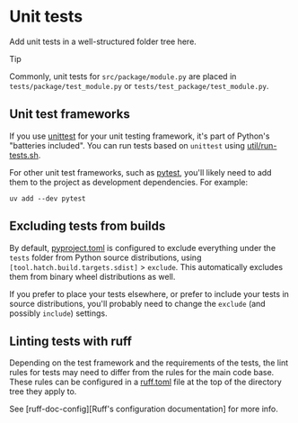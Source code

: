 # Unit tests

Add unit tests in a well-structured folder tree here.

> [!TIP]
>
> Commonly, unit tests for `src/package/module.py` are placed in `tests/package/test_module.py` or
> `tests/test_package/test_module.py`.


## Unit test frameworks

If you use [unittest][] for your unit testing framework, it's part of Python's "batteries included".
You can run tests based on `unittest` using [util/run-tests.sh][].

For other unit test frameworks, such as [pytest][], you'll likely need to add them to the project as
development dependencies.  For example:

    uv add --dev pytest


## Excluding tests from builds

By default, [pyproject.toml][] is configured to exclude everything under the `tests` folder from
Python source distributions, using `[tool.hatch.build.targets.sdist]` > `exclude`.
This automatically excludes them from binary wheel distributions as well.

If you prefer to place your tests elsewhere, or prefer to include your tests in source
distributions, you'll probably need to change the `exclude` (and possibly `include`) settings.


## Linting tests with ruff

Depending on the test framework and the requirements of the tests, the lint rules for tests may need
to differ from the rules for the main code base.  These rules can be configured in a [ruff.toml][]
file at the top of the directory tree they apply to.

See [ruff-doc-config][Ruff's configuration documentation] for more info.


 [pyproject.toml]: ../pyproject.toml
 [ruff.toml]: ruff.toml
 [util/run-tests.sh]: ../util/run-tests.sh

 [pytest]: pytest.org
 [ruff-doc-config]: https://docs.astral.sh/ruff/configuration/
 [unittest]: https://docs.python.org/3/library/unittest.html
